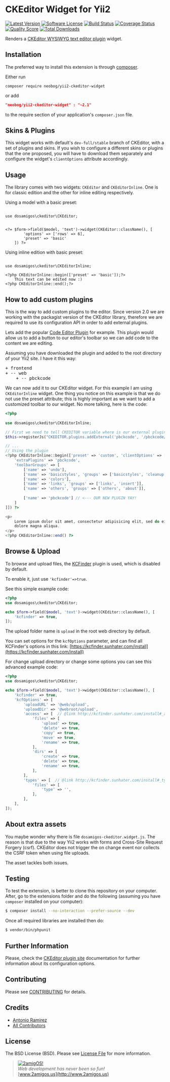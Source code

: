 CKEditor Widget for Yii2
========================

[![Latest Version](https://img.shields.io/github/tag/2amigos/yii2-ckeditor-widget.svg?style=flat-square&label=release)](https://github.com/2amigos/yii2-ckeditor-widget/tags)
[![Software License](https://img.shields.io/badge/license-BSD-brightgreen.svg?style=flat-square)](LICENSE.md)
[![Build Status](https://img.shields.io/travis/2amigos/yii2-ckeditor-widget/master.svg?style=flat-square)](https://travis-ci.org/2amigos/yii2-ckeditor-widget)
[![Coverage Status](https://img.shields.io/scrutinizer/coverage/g/2amigos/yii2-ckeditor-widget.svg?style=flat-square)](https://scrutinizer-ci.com/g/2amigos/yii2-ckeditor-widget/code-structure)
[![Quality Score](https://img.shields.io/scrutinizer/g/2amigos/yii2-ckeditor-widget.svg?style=flat-square)](https://scrutinizer-ci.com/g/2amigos/yii2-ckeditor-widget)
[![Total Downloads](https://img.shields.io/packagist/dt/2amigos/yii2-ckeditor-widget.svg?style=flat-square)](https://packagist.org/packages/2amigos/yii2-ckeditor-widget)

Renders a [CKEditor WYSIWYG text editor plugin](http://www.ckeditor.com) widget.

Installation
------------
The preferred way to install this extension is through [composer](http://getcomposer.org/download/).

Either run

```
composer require neobog/yii2-ckeditor-widget
```
or add

```json
"neobog/yii2-ckeditor-widget" : "~2.1"
```

to the require section of your application's `composer.json` file.

Skins & Plugins
---------------

This widget works with default's `dev-full/stable` branch of CKEditor, with a set of plugins and skins. If you wish to
configure a different skins or plugins that the one proposed, you will have to download them separately and configure
the widget's `clientOptions` attribute accordingly.


Usage
-----
The library comes with two widgets: `CKEditor` and `CKEditorInline`. One is for classic edition and the other for inline
editing respectively.

Using a model with a basic preset:

```

use dosamigos\ckeditor\CKEditor;


<?= $form->field($model, 'text')->widget(CKEditor::className(), [
        'options' => ['rows' => 6],
        'preset' => 'basic'
    ]) ?>
```
Using inline edition with basic preset:

```

use dosamigos\ckeditor\CKEditorInline;

<?php CKEditorInline::begin(['preset' => 'basic']);?>
    This text can be edited now :)
<?php CKEditorInline::end();?>
```

How to add custom plugins
-------------------------
This is the way to add custom plugins to the editor. Since version 2.0 we are working with the packagist version of the 
CKEditor library, therefore we are required to use its configuration API in order to add external plugins. 

Lets add the popular [Code Editor Plugin](http://ckeditor.com/addon/pbckcode) for example. This plugin would allow us to 
add a button to our editor's toolbar so we can add code to the content we are editing. 

Assuming you have downloaded the plugin and added to the root directory of your Yii2 site. I have it this way: 

<pre>
+ frontend 
+ -- web 
    + -- pbckcode 
</pre>

We can now add it to our CKEditor widget. For this example I am using `CKEditorInline` widget. One thing you notice on 
this example is that we do not use the preset attribute; this is highly important as we want to add a customized toolbar to our 
widget. No more talking, here is the code:
 
```php 
<?php
 
use dosamigos\ckeditor\CKEditorInline;

// First we need to tell CKEDITOR variable where is our external plugin
$this->registerJs("CKEDITOR.plugins.addExternal('pbckcode', '/pbckcode/plugin.js', '');");

// ... 
// Using the plugin
<?php CKEditorInline::begin(['preset' => 'custom', 'clientOptions' => [
    'extraPlugins' => 'pbckcode',
    'toolbarGroups' => [
        ['name' => 'undo'],
        ['name' => 'basicstyles', 'groups' => ['basicstyles', 'cleanup']],
        ['name' => 'colors'],
        ['name' => 'links', 'groups' => ['links', 'insert']],
        ['name' => 'others', 'groups' => ['others', 'about']],
        
        ['name' => 'pbckcode'] // <--- OUR NEW PLUGIN YAY!
    ]
]]) ?>

<p>
    Lorem ipsum dolor sit amet, consectetur adipisicing elit, sed do eiusmod tempor incididunt ut labore et
    dolore magna aliqua. 
</p>
<?php CKEditorInline::end() ?>
```

Browse & Upload
---------------
To browse and upload files, the [KCFinder](https://kcfinder.sunhater.com/) plugin is used, which is disabled by default.

To enable it, just use `'kcfinder'=>true`.

See this simple example code:

```php
<?php
use dosamigos\ckeditor\CKEditor;

echo $form->field($model, 'text')->widget(CKEditor::className(), [
    'kcfinder' => true,
]);
```

The upload folder name is `upload` in the root web directory by default.

You can set options for the `kcfOptions` parameter, and can find all KCFinder's options in this link: [https://kcfinder.sunhater.com/install](https://kcfinder.sunhater.com/install)

For change upload directory or change some options you can see this advanced example code:

```php
<?php
use dosamigos\ckeditor\CKEditor;

echo $form->field($model, 'text')->widget(CKEditor::className(), [
    'kcfinder' => true,
    'kcfOptions' => [
        'uploadURL' => '@web/upload',
        'uploadDir' => '@webroot/upload',
        'access' => [  // @link http://kcfinder.sunhater.com/install#_access
            'files' => [
                'upload' => true,
                'delete' => true,
                'copy' => true,
                'move' => true,
                'rename' => true,
            ],
            'dirs' => [
                'create' => true,
                'delete' => true,
                'rename' => true,
            ],
        ],
        'types' => [  // @link http://kcfinder.sunhater.com/install#_types
            'files' => [
                'type' => '',
            ],
        ],
    ],
]);
```

About extra assets 
------------------
You maybe wonder why there is file `dosamigos-ckeditor.widget.js`. The reason is that due to the way Yii2 works with 
forms and Cross-Site Request Forgery (csrf). CKEditor does not trigger the on change event nor collects the CSRF token 
when using file uploads. 

The asset tackles both issues. 

Testing
-------

To test the extension, is better to clone this repository on your computer. After, go to the extensions folder and do
the following (assuming you have `composer` installed on your computer): 

```bash 
$ composer install --no-interaction --prefer-source --dev
```
Once all required libraries are installed then do: 

```bash 
$ vendor/bin/phpunit
```

Further Information
-------------------
Please, check the [CKEditor plugin site](http://www.ckeditor.com) documentation for further information about its configuration options.

Contributing
------------

Please see [CONTRIBUTING](CONTRIBUTING.md) for details.

Credits
-------

- [Antonio Ramirez](https://github.com/tonydspaniard)
- [All Contributors](../../contributors)

License
-------

The BSD License (BSD). Please see [License File](LICENSE.md) for more information.


> [![2amigOS!](http://www.gravatar.com/avatar/55363394d72945ff7ed312556ec041e0.png)](http://www.2amigos.us)  
<i>Web development has never been so fun!</i>  
[www.2amigos.us](http://www.2amigos.us)
